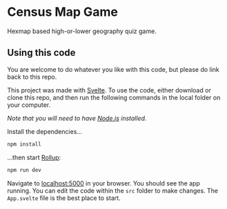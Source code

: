 # Census Map Game
Hexmap based high-or-lower geography quiz game.

## Using this code

You are welcome to do whatever you like with this code, but please do link back to this repo.

This project was made with [Svelte](https://svelte.dev). To use the code, either download or clone this repo, and then run the following commands in the local folder on your computer.

*Note that you will need to have [Node.js](https://nodejs.org) installed.*

Install the dependencies...

```bash
npm install
```

...then start [Rollup](https://rollupjs.org):

```bash
npm run dev
```

Navigate to [localhost:5000](http://localhost:5000) in your browser. You should see the app running. You can edit the code within the `src` folder to make changes. The `App.svelte` file is the best place to start.
